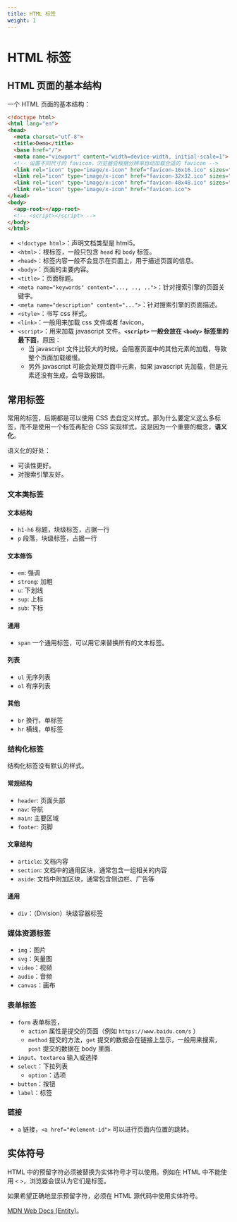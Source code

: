 ```yaml
---
title: HTML 标签
weight: 1
---
```


# HTML 标签

## HTML 页面的基本结构

一个 HTML 页面的基本结构：

```html
<!doctype html>
<html lang="en">
<head>
  <meta charset="utf-8">
  <title>Demo</title>
  <base href="/">
  <meta name="viewport" content="width=device-width, initial-scale=1">
  <!-- 设置不同尺寸的 favicon，浏览器会根据分辨率自动加载合适的 favicon -->
  <link rel="icon" type="image/x-icon" href="favicon-16x16.ico" sizes="16x16">
  <link rel="icon" type="image/x-icon" href="favicon-32x32.ico" sizes="32x32">
  <link rel="icon" type="image/x-icon" href="favicon-48x48.ico" sizes="48x48">
  <link rel="icon" type="image/x-icon" href="favicon.ico">
</head>
<body>
  <app-root></app-root>
  <!-- <script></script> -->
</body>
</html>
```

- `<!doctype html>`：声明文档类型是 html5。
- `<html>`：根标签，一般只包含 `head` 和 `body` 标签。
- `<head>`：标签内容一般不会显示在页面上，用于描述页面的信息。
- `<body>`：页面的主要内容。
- `<title>`：页面标题。
- `<meta name="keywords" content="..., .., ..">`：针对搜索引擎的页面关键字。
- `<meta name="description" content="...">`：针对搜索引擎的页面描述。
- `<style>`：书写 css 样式。
- `<link>`：一般用来加载 css 文件或者 favicon。
- `<script>`：用来加载 javascript 文件。**`<script>` 一般会放在 `<body>` 标签里的最下面**，原因：
  - 当 javascript 文件比较大的时候，会阻塞页面中的其他元素的加载，导致整个页面加载缓慢。
  - 另外 javascript 可能会处理页面中元素，如果 javascript 先加载，但是元素还没有生成，会导致报错。

## 常用标签

常用的标签，后期都是可以使用 CSS 去自定义样式。那为什么要定义这么多标签，而不是使用一个标签再配合 CSS 实现样式，这是因为一个重要的概念，**语义化**。

语义化的好处：

- 可读性更好。
- 对搜索引擎友好。

### 文本类标签

#### 文本结构

- `h1-h6` 标题，块级标签，占据一行
- `p` 段落，块级标签，占据一行

#### 文本修饰

- `em`: 强调
- `strong`: 加粗
- `u`: 下划线
- `sup`: 上标
- `sub`: 下标

#### 通用

- `span` 一个通用标签，可以用它来替换所有的文本标签。

#### 列表

- `ul` 无序列表
- `ol` 有序列表

#### 其他

- `br` 换行，单标签
- `hr` 横线，单标签

### 结构化标签

结构化标签没有默认的样式。

#### 常规结构

- `header`: 页面头部
- `nav`: 导航
- `main`: 主要区域
- `footer`: 页脚

#### 文章结构

- `article`: 文档内容
- `section`: 文档中的通用区块，通常包含一组相关的内容
- `aside`: 文档中附加区块，通常包含侧边栏、广告等

#### 通用

- `div`：（Division）块级容器标签

### 媒体资源标签

- `img`：图片
- `svg`：矢量图
- `video`：视频
- `audio`：音频
- `canvas`：画布

### 表单标签

- `form` 表单标签，
  - `action` 属性是提交的页面（例如 `https://www.baidu.com/s` ）
  - `method` 提交的方法，`get` 提交的数据会在链接上显示，一般用来搜索，`post` 提交的数据在 body 里面.
- `input`、`textarea` 输入或选择
- `select`：下拉列表
  - `option`：选项
- `button`：按钮
- `label`：标签

### 链接

- `a` 链接，`<a href="#element-id">` 可以进行页面内位置的跳转。

## 实体符号

HTML 中的预留字符必须被替换为实体符号才可以使用。例如在 HTML 中不能使用 `<` `>`，浏览器会误认为它们是标签。

如果希望正确地显示预留字符，必须在 HTML 源代码中使用实体符号。

[MDN Web Docs (Entity)](https://developer.mozilla.org/en-US/docs/Glossary/Entity)。
